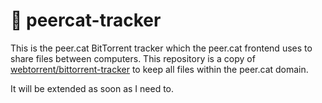# 🚀  peercat-tracker

This is the peer.cat BitTorrent tracker which the peer.cat frontend uses to share files between computers.
This repository is a copy of [webtorrent/bittorrent-tracker](https://github.com/webtorrent/bittorrent-tracker) to
keep all files within the peer.cat domain.

It will be extended as soon as I need to.